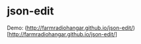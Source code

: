 # json-edit

Demo: (http://farmradiohangar.github.io/json-edit/)[http://farmradiohangar.github.io/json-edit/]
